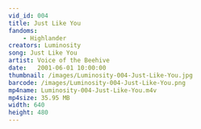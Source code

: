```yaml
---
vid_id: 004
title: Just Like You
fandoms:
    - Highlander
creators: Luminosity
song: Just Like You
artist: Voice of the Beehive
date:   2001-06-01 10:00:00
thumbnail: /images/Luminosity-004-Just-Like-You.jpg
barcode: /images/Luminosity-004-Just-Like-You.png
mp4name: Luminosity-004-Just-Like-You.m4v
mp4size: 35.95 MB
width: 640
height: 480
---
```




